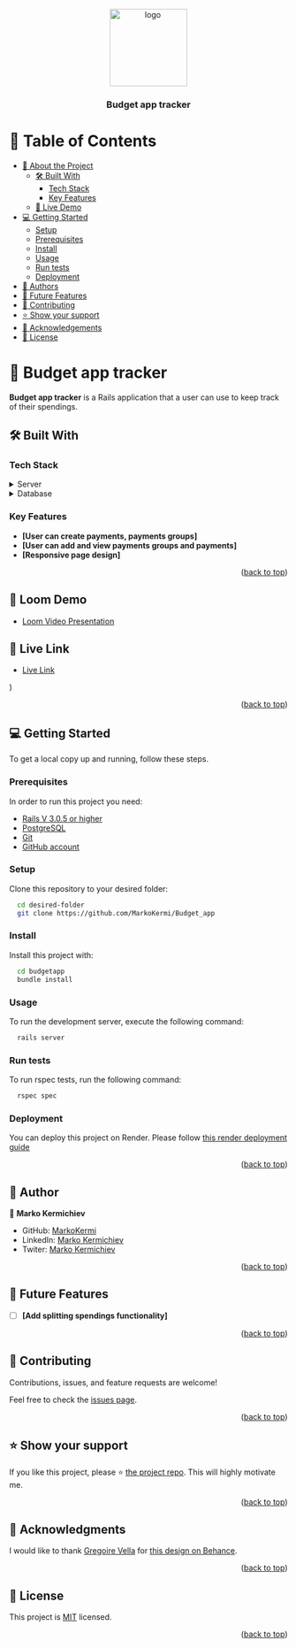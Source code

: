 <a name="readme-top"></a>

<div align="center">
  <img src="readme-res/personal-logo.svg" alt="logo" width="140"  height="auto" />
  <br/>

  <h3><b>Budget app tracker</b></h3>

</div>

<!-- TABLE OF CONTENTS -->

# 📗 Table of Contents

- [📖 About the Project](#about-project)
  - [🛠 Built With](#built-with)
    - [Tech Stack](#tech-stack)
    - [Key Features](#key-features)
  - [🚀 Live Demo](#live-demo)
- [💻 Getting Started](#getting-started)
  - [Setup](#setup)
  - [Prerequisites](#prerequisites)
  - [Install](#install)
  - [Usage](#usage)
  - [Run tests](#run-tests)
  - [Deployment](#triangular_flag_on_post-deployment)
- [👥 Authors](#authors)
- [🔭 Future Features](#future-features)
- [🤝 Contributing](#contributing)
- [⭐️ Show your support](#support)
- [🙏 Acknowledgements](#acknowledgements)
- [📝 License](#license)

<!-- PROJECT DESCRIPTION -->

# 📖 Budget app tracker <a name="about-project"></a>

**Budget app tracker** is a Rails application that a user can use to keep track of their spendings.

## 🛠 Built With <a name="built-with"></a>

### Tech Stack <a name="tech-stack"></a>

<details>
  <summary>Server</summary>
  <ul>
    <li><a href="https://rubyonrails.org/">Rails</a></li>
  </ul>
</details>

<details>
<summary>Database</summary>
  <ul>
    <li><a href="https://www.postgresql.org/">PostgreSQL</a></li>
  </ul>
</details>

<!-- Features -->

### Key Features <a name="key-features"></a>

- **[User can create payments, payments groups]**
- **[User can add and view payments groups and payments]**
- **[Responsive page design]**

<p align="right">(<a href="#readme-top">back to top</a>)</p>

<!-- LIVE DEMO -->

## 🚀 Loom Demo <a name="loom-demo"></a>

- [Loom Video Presentation](https://www.loom.com/share/1a782f785f16418cb48d72e6ea131a45)

## 🚀 Live Link <a name="live-demo"></a>

- [Live Link](https://tranquil-escarpment-35125.herokuapp.com/)

)

<p align="right">(<a href="#readme-top">back to top</a>)</p>

<!-- GETTING STARTED -->

## 💻 Getting Started <a name="getting-started"></a>

To get a local copy up and running, follow these steps.

### Prerequisites

In order to run this project you need:

  <ul>
    <li><a href="https://rubyonrails.org/">Rails V 3.0.5 or higher</a></li>
    <li><a href="https://www.postgresql.org/">PostgreSQL</a></li>
    <li><a href="https://git-scm.com/">Git</a></li>
    <li><a href="https://github.com/">GitHub account</a></li>
  </ul>

### Setup

Clone this repository to your desired folder:

```sh
  cd desired-folder
  git clone https://github.com/MarkoKermi/Budget_app
```

### Install

Install this project with:

```sh
  cd budgetapp
  bundle install
```

### Usage

To run the development server, execute the following command:

```sh
  rails server
```

### Run tests

To run rspec tests, run the following command:

```sh
  rspec spec
```

### Deployment

You can deploy this project on Render. Please follow [this render deployment guide](https://render.com/docs/deploy-rails)

<p align="right">(<a href="#readme-top">back to top</a>)</p>

<!-- AUTHORS -->

## 👥 Author <a name="author"></a>

👤 **Marko Kermichiev**

- GitHub: [MarkoKermi](https://github.com/MarkoKermi)
- LinkedIn: [Marko Kermichiev](https://www.linkedin.com/in/marko-kermichiev/)
- Twiter: [Marko Kermichiev](https://twitter.com/MarkoKerm)

<p align="right">(<a href="#readme-top">back to top</a>)</p>

<!-- FUTURE FEATURES -->

## 🔭 Future Features <a name="future-features"></a>

- [ ] **[Add splitting spendings functionality]**

<p align="right">(<a href="#readme-top">back to top</a>)</p>

<!-- CONTRIBUTING -->

## 🤝 Contributing <a name="contributing"></a>

Contributions, issues, and feature requests are welcome!

Feel free to check the [issues page](https://github.com/MarkoKermi/Budget_app/issues).

<p align="right">(<a href="#readme-top">back to top</a>)</p>

<!-- SUPPORT -->

## ⭐️ Show your support <a name="support"></a>

If you like this project, please ⭐️ [the project repo](https://github.com/MarkoKermi/Budget_app). This will highly motivate me.

<p align="right">(<a href="#readme-top">back to top</a>)</p>

<!-- ACKNOWLEDGEMENTS -->

## 🙏 Acknowledgments <a name="acknowledgements"></a>

I would like to thank [Gregoire Vella](https://www.behance.net/gregoirevella) for [this design on Behance](https://www.behance.net/gallery/19759151/Snapscan-iOs-design-and-branding?tracking_source=).

<p align="right">(<a href="#readme-top">back to top</a>)</p>

<!-- LICENSE -->

## 📝 License <a name="license"></a>

This project is [MIT](./LICENSE) licensed.

<p align="right">(<a href="#readme-top">back to top</a>)</p>
